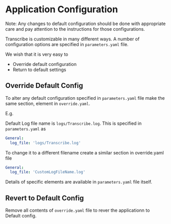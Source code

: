# Application Configuration


Note: Any changes to default configuration should be done with appropriate care and pay attention to the instructions for those configurations.

Transcribe is customizable in many different ways. A number of configuration options are specified in `parameters.yaml` file.

We wish that it is very easy to
- Override default configuration
- Return to default settings


## Override Default Config
To alter any default configuration specified in `parameters.yaml` file make the same section, element in `override.yaml`.

E.g.

Default Log file name is `logs/Transcribe.log`. This is specified in `parameters.yaml` as 

```yaml
General:
  log_file: 'logs/Transcribe.log'
```

To change it to a different filename create a similar section in override.yaml file

```yaml
General:
  log_file: 'CustomLogFileName.log'
```

Details of specific elements are available in `parameters.yaml` file itself.

## Revert to Default Config
Remove all contents of `override.yaml` file to rever the applicationn to Default config.

